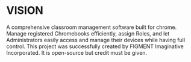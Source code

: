 # VISION
A comprehensive classroom management software built for chrome. Manage registered Chromebooks efficiently, assign Roles, and let Administrators easily access and manage their devices while having full control. This project was successfully created by FIGMENT Imaginative Incorporated. It is open-source but credit must be given. 
